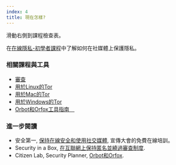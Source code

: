 ```yaml
---
index: 4
title: 現在怎樣?
---
```

滑動右側到課程檢查表。

在[在線隱私-初學者課程](umbrella://communications/online-privacy/beginner)中了解如何在社媒體上保護隱私。

### 相關課程與工具

*   [審查](umbrella://communications/censorship)
*   [用於Linux的Tor](umbrella://tools/tor/s_tor-for-linux.md)
*   [用於Mac的Tor](umbrella://tools/tor/s_tor-for-mac-os-x.md)
*   [用於Windows的Tor](umbrella://tools/tor/s_tor-for-windows.md)
*   [Orbot和Orfox工具指南　](umbrella://tools/tor/s_orbot-and-orfox.md)

### 進一步閱讀

*   安全第一, [保持在線安全和使用社交媒體](https://advocacyassembly.org/en/courses/32/#/chapter/1/lesson/1), 宣傳大會的免費在線培訓。
*   Security in a Box, [在互聯網上保持匿名並繞過審查制度](https://securityinabox.org/en/guide/anonymity-and-circumvention).
*   Citizen Lab, Security Planner, [Orbot和Orfox](https://securityplanner.org/#/tool/orbot-and-orfox).